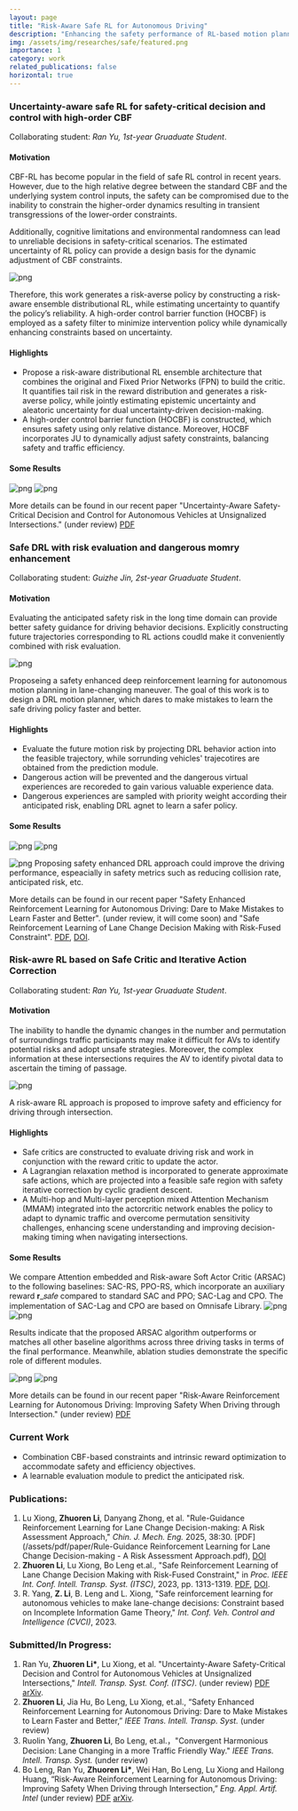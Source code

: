 ```yaml
---
layout: page
title: "Risk-Aware Safe RL for Autonomous Driving"
description: "Enhancing the safety performance of RL-based motion planning by prior-knowledge designed safety constraints. (From Sept 2022 to now)"
img: /assets/img/researches/safe/featured.png
importance: 1
category: work
related_publications: false
horizontal: true
---
```

### **Uncertainty-aware safe RL for safety-critical decision and control with high-order CBF**
Collaborating student: *Ran Yu, 1st-year Gruaduate Student*.

#### **Motivation**
CBF-RL has become popular in the field of safe RL control in recent years. However, due to the high relative degree between the standard CBF and the underlying system control inputs, the safety can be compromised due to the inability to constrain the higher-order dynamics resulting in transient transgressions of the lower-order constraints.

Additionally, cognitive limitations and environmental randomness can lead to unreliable decisions in safety-critical scenarios. The estimated uncertainty of RL policy can provide a design basis for the dynamic adjustment of CBF constraints.

![png](/assets/img/researches/safe/HOCBF-RLframe.png)

Therefore, this work generates a risk-averse policy by constructing a risk-aware ensemble distributional RL, while estimating uncertainty to quantify the policy’s reliability. A high-order control barrier function (HOCBF) is employed as a safety filter to minimize intervention policy while dynamically enhancing constraints based on uncertainty.

#### **Highlights**
- Propose a risk-aware distributional RL ensemble architecture that combines the original and Fixed Prior Networks (FPN) to build the critic. It quantifies tail risk in the reward distribution and generates a risk-averse policy, while jointly estimating epistemic uncertainty and aleatoric uncertainty for dual uncertainty-driven decision-making.
- A high-order control barrier function (HOCBF) is constructed,  which ensures safety using only relative distance. Moreover, HOCBF incorporates JU to dynamically  adjust safety constraints, balancing safety and traffic efficiency.

#### **Some Results**
![png](/assets/img/researches/safe/HOCBFresult.png) 
![png](/assets/img/researches/safe/HOCBFcase.png)

More details can be found in our recent paper "Uncertainty-Aware Safety-Critical Decision and Control for Autonomous Vehicles at Unsignalized Intersections." (under review) [PDF](/assets/pdf/paper/HOCBF-RL.pdf)

### **Safe DRL with risk evaluation and dangerous momry enhancement**
Collaborating student: *Guizhe Jin, 2st-year Gruaduate Student*.

#### **Motivation**
Evaluating the anticipated safety risk in the long time domain can provide better safety guidance for driving behavior decisions. Explicitly constructing future trajectories corresponding to RL actions coudld make it conveniently combined with risk evaluation.

![png](/assets/img/researches/safe/featured.png) 

Proposeing a safety enhanced deep reinforcement learning for autonomous motion planning in lane-changing maneuver. The goal of this work is to design a DRL motion planner, which dares to make mistakes to learn the safe driving policy faster and better.

#### **Highlights**
- Evaluate the future motion risk by projecting DRL behavior action into the feasible trajectory, while sorrunding vehicles' trajecotires are obtained from the prediction module.
- Dangerous action will be prevented and the dangerous virtual experiences are recoreded to gain various valuable experience data.
- Dangerous experiences are sampled with priority weight according their anticipated risk, enabling DRL agnet to learn a safer policy.

#### **Some Results**
![png](/assets/img/researches/safe/traincurve.png) 
![png](/assets/img/researches/safe/testTR.png)


![png](/assets/img/researches/safe/highenvgif.gif)
Proposing safety enhanced DRL approach could improve the driving performance, espeacially in safety metrics such as reducing collision rate, anticipated risk, etc.

More details can be found in our recent paper "Safety Enhanced Reinforcement Learning for Autonomous Driving: Dare to Make Mistakes to Learn Faster and Better". (under review, it will come soon) and "Safe Reinforcement Learning of Lane Change Decision Making with Risk-Fused Constraint". [PDF](/assets/pdf/paper/Safe_Reinforcement_Learning_of_Lane_Change_Decision_Making_with_Risk-Fused_Constraint.pdf), [DOI](https://ieeexplore.ieee.org/document/10422331).

### **Risk-awre RL based on Safe Critic and Iterative Action Correction**
Collaborating student: *Ran Yu, 1st-year Gruaduate Student*.

#### **Motivation**
The inability to handle the dynamic changes in the number and permutation of surroundings traffic participants may make it difficult for AVs to identify potential risks and adopt unsafe strategies. Moreover, the complex information at these intersections requires the AV to identify pivotal data to ascertain the timing of passage.

![png](/assets/img/researches/safe/featured2.png) 

A risk-aware RL approach is proposed to improve safety and efficiency for driving through intersection.

#### **Highlights**
- Safe critics are constructed to evaluate driving risk and work in conjunction with the reward critic to update the actor. 
- A Lagrangian relaxation method is incorporated to generate approximate safe actions, which are projected into a feasible safe region with safety iterative correction by cyclic gradient descent.
- A Multi-hop and Multi-layer perception mixed Attention Mechanism (MMAM) integrated into the actorcritic network enables the policy to adapt to dynamic traffic and overcome permutation sensitivity challenges, enhancing scene understanding and improving decision-making timing when navigating intersections.

#### **Some Results**
We compare Attention embedded and Risk-aware Soft Actor Critic (ARSAC) to the following baselines: SAC-RS, PPO-RS, which incorporate an auxiliary reward 𝐫_𝑠𝑎𝑓𝑒 compared to standard SAC and PPO; SAC-Lag and CPO. The implementation of SAC-Lag and CPO are based on Omnisafe Library.
![png](/assets/img/researches/safe/EAAIresult1.png) 
![png](/assets/img/researches/safe/EAAIresult2.png) 

Results indicate that the proposed ARSAC algorithm outperforms or matches all other baseline algorithms across three driving tasks in terms of the final performance. Meanwhile, ablation studies demonstrate the specific role of different modules.

![png](/assets/img/researches/safe/EAAIcase1.png) 
![png](/assets/img/researches/safe/EAAIcase2.png) 

More details can be found in our recent paper "Risk-Aware Reinforcement Learning for Autonomous Driving: Improving Safety When Driving through Intersection." (under review) [PDF](/assets/pdf/paper/SRL2024In.pdf)

### **Current Work**
- Combination CBF-based constraints and intrinsic reward optimization to accommodate safety and efficiency objectives.
- A learnable evaluation module to predict the anticipated risk.


### **Publications:**
1. Lu Xiong, **Zhuoren Li**, Danyang Zhong, et al. "Rule-Guidance Reinforcement Learning for Lane Change Decision-making: A Risk Assessment Approach," *Chin. J. Mech. Eng.* 2025, 38:30. [PDF](/assets/pdf/paper/Rule-Guidance Reinforcement Learning for Lane Change Decision-making - A Risk Assessment Approach.pdf), [DOI](https://cjme.springeropen.com/articles/10.1186/s10033-024-01160-z)
2. **Zhuoren Li**, Lu Xiong, Bo Leng et.al., "Safe Reinforcement Learning of Lane Change Decision Making with Risk-Fused Constraint," in *Proc. IEEE Int. Conf. Intell. Transp. Syst. (ITSC)*, 2023, pp. 1313-1319. [PDF](/assets/pdf/paper/Safe_Reinforcement_Learning_of_Lane_Change_Decision_Making_with_Risk-Fused_Constraint.pdf), [DOI](https://ieeexplore.ieee.org/document/10422331).
3. R. Yang, **Z. Li**, B. Leng and L. Xiong, "Safe reinforcement learning for autonomous vehicles to make lane-change decisions: Constraint based on Incomplete Information Game Theory," *Int. Conf. Veh. Control and Intelligence (CVCI)*, 2023.

### **Submitted/In Progress:**
1. Ran Yu, **Zhuoren Li\***, Lu Xiong, et al. "Uncertainty-Aware Safety-Critical Decision and Control for Autonomous Vehicles at Unsignalized Intersections," *Intell. Transp. Syst. Conf. (ITSC)*. (under review) [PDF](/assets/pdf/paper/HOCBF-RL.pdf) [arXiv](https://arxiv.org/abs/2505.19939).
2. **Zhuoren Li**, Jia Hu, Bo Leng, Lu Xiong, et.al., “Safety Enhanced Reinforcement Learning for Autonomous Driving: Dare to Make Mistakes to Learn Faster and Better,” *IEEE Trans. Intell. Transp. Syst.* (under review)
3. Ruolin Yang, **Zhuoren Li**, Bo Leng, et.al.，"Convergent Harmonious Decision: Lane Changing in a more Traffic Friendly Way." *IEEE Trans. Intell. Transp. Syst.* (under review)
4. Bo Leng, Ran Yu, **Zhuoren Li\***, Wei Han, Bo Leng, Lu Xiong and Hailong Huang, “Risk-Aware Reinforcement Learning for Autonomous Driving: Improving Safety When Driving through Intersection,” *Eng. Appl. Artif. Intel* (under review) [PDF](/assets/pdf/paper/SRL2024In.pdf) [arXiv](http://arxiv.org/abs/2503.19690).
